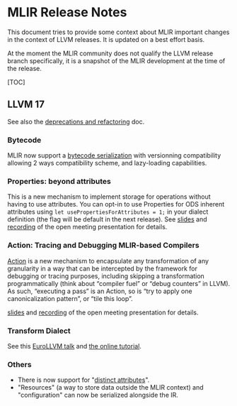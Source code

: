 # MLIR Release Notes

This document tries to provide some context about MLIR important changes in the
context of LLVM releases. It is updated on a best effort basis.

At the moment the MLIR community does not qualify the LLVM release branch
specifically, it is a snapshot of the MLIR development at the time of the release.

[TOC]

## LLVM 17

See also the [deprecations and refactoring](https://mlir.llvm.org/deprecation/) doc.

### Bytecode

MLIR now support a [bytecode serialization](https://mlir.llvm.org/docs/BytecodeFormat/)
with versionning compatibility allowing 2 ways compatibility scheme, and lazy-loading
capabilities.

### Properties: beyond attributes

This is a new mechanism to implement storage for operations without having to
use attributes. You can opt-in to use Properties for ODS inherent attributes
using `let usePropertiesForAttributes = 1;` in your dialect definition (the flag
will be default in the next release). See
[slides](https://mlir.llvm.org/OpenMeetings/2023-02-09-Properties.pdf) and
[recording](https://youtu.be/7ofnlCFzlqg) of the open meeting presentation for
details.

### Action: Tracing and Debugging MLIR-based Compilers

[Action](https://mlir.llvm.org/docs/ActionTracing/) is a new mechanism to
encapsulate any transformation of any granularity in a way that can be
intercepted by the framework for debugging or tracing purposes, including
skipping a transformation programmatically (think about “compiler fuel” or
“debug counters” in LLVM). As such, “executing a pass” is an Action, so is “try
to apply one canonicalization pattern”, or “tile this loop”.

[slides](https://mlir.llvm.org/OpenMeetings/2023-02-23-Actions.pdf) and
[recording](https://youtu.be/ayQSyekVa3c) of the open meeting presentation for
details.

### Transform Dialect

See this [EuroLLVM talk](https://www.youtube.com/watch?v=P4gUj3QtH_Y&t=1s) and
[the online tutorial](https://mlir.llvm.org/docs/Tutorials/transform/).

### Others

- There is now support for
  "[distinct attributes](https://mlir.llvm.org/docs/Dialects/Builtin/#distinctattribute)".
- "Resources" (a way to store data outside the MLIR context) and "configuration"
  can now be serialized alongside the IR.

